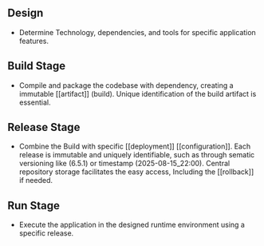 ## **Design**

- Determine Technology, dependencies, and tools for specific application features.
## Build Stage

- Compile and package the codebase with dependency, creating a immutable [[artifact]] (build). Unique identification of the build artifact is essential.
## Release Stage

- Combine the Build with specific [[deployment]] [[configuration]]. Each release is immutable and uniquely identifiable, such as through sematic versioning like (6.5.1) or timestamp (2025-08-15_22:00). Central repository storage facilitates the easy access, Including the [[rollback]] if needed.
## Run Stage

- Execute the application in the designed runtime environment using a specific release.

